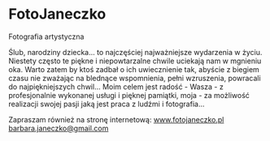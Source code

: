 # FotoJaneczko
Fotografia artystyczna

Ślub, narodziny dziecka... to najczęściej najważniejsze wydarzenia w życiu.
Niestety często te piękne i niepowtarzalne chwile uciekają nam w mgnieniu oka.
Warto zatem by ktoś zadbał o ich uwiecznienie tak, abyście z biegiem czasu nie zważając na blednące wspomnienia, pełni wzruszenia, powracali do najpiękniejszych chwil...
Moim celem jest radość - Wasza - z profesjonalnie wykonanej usługi i pięknej pamiątki, moja - za możliwość realizacji swojej pasji jaką jest praca z ludźmi i fotografia...

Zapraszam również na stronę internetową: www.fotojaneczko.pl
barbara.janeczko@gmail.com
